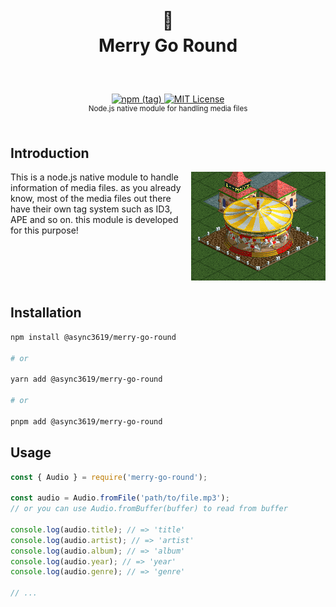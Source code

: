 <h1 align="center">
  <br />
  🎠
  <br />
  Merry Go Round
  <sup>
    <br />
    <br />
  </sup>
</h1>

<div align="center">
    <a href="https://www.npmjs.com/package/@async3619/merry-go-round">
        <img alt="npm (tag)" src="https://img.shields.io/npm/v/@async3619/merry-go-round?style=flat-square">
    </a>
    <a href="https://github.com/async3619/merry-go-round-rs/blob/main/LICENSE">
        <img src="https://img.shields.io/github/license/async3619/merry-go-round-rs.svg?style=flat-square" alt="MIT License" />
    </a>
    <br />
  <sup>Node.js native module for handling media files</sup>
  <br />
  <br />
</div>

## Introduction

<img align="right" src="https://raw.githubusercontent.com/async3619/merry-go-round-rs/main/docs/merry-go-round.gif" />

This is a node.js native module to handle information of media files. as you already know, most of the media files out there have their
own tag system such as ID3, APE and so on. this module is developed for this purpose!

<br />
<br />
<br />
<br />

## Installation

```bash
npm install @async3619/merry-go-round

# or

yarn add @async3619/merry-go-round

# or

pnpm add @async3619/merry-go-round
```

## Usage

```js
const { Audio } = require('merry-go-round');

const audio = Audio.fromFile('path/to/file.mp3');
// or you can use Audio.fromBuffer(buffer) to read from buffer

console.log(audio.title); // => 'title'
console.log(audio.artist); // => 'artist'
console.log(audio.album); // => 'album'
console.log(audio.year); // => 'year'
console.log(audio.genre); // => 'genre'

// ...
```